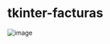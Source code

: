 # tkinter-facturas

![image](https://user-images.githubusercontent.com/62044675/114292980-fb269300-9a81-11eb-9856-2832bb4f9d5d.png)
